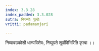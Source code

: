 ```yaml
---
index: 3.3.28
index_padded: 3.3.028
sutra: निरभ्योः पूल्वोः
vritti: padamanjari

---
```

निष्पावउकोशी धान्यविशेषः, निष्पूयते शूर्पादिभिरिति कृत्वा ।।